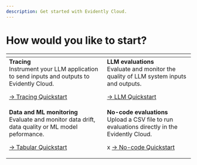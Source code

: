 ```yaml
---
description: Get started with Evidently Cloud.
---
```


# How would you like to start?

<table data-view="cards">
  <thead>
    <tr>
      <th></th>
      <th></th>
    </tr>
  </thead>
  <tbody>
    <tr>
      <td>
        <strong>Tracing</strong><br>
        Instrument your LLM application to send inputs and outputs to Evidently Cloud. 
        <p>
          <a href="cloud_quickstart_tracing.md">→ Tracing Quickstart</a><br>
        </p>
      </td>
      <td>
        <strong>LLM evaluations</strong><br>
        Evaluate and monitor the quality of LLM system inputs and outputs. 
        <p>
          <a href="cloud_quickstart_llm.md">→ LLM Quickstart</a><br>
        </p>
      </td>
    </tr>
    <tr>
      <td>
        <strong>Data and ML monitoring</strong><br>
       Evaluate and monitor data drift, data quality or ML model peformance.
        <p>
          <a href="cloud_quickstart_tabular.md">→ Tabular Quickstart</a><br>
        </p>
      </td>
      <td>
        <strong>No-code evaluations</strong><br>
        Upload a CSV file to run evaluations directly in the Evidently Cloud.
        <p>x
          <a href="cloud_quickstart_nocode.md">→ No-code Quickstart</a><br>
        </p>
      </td>
    </tr>
  </tbody>
</table>
